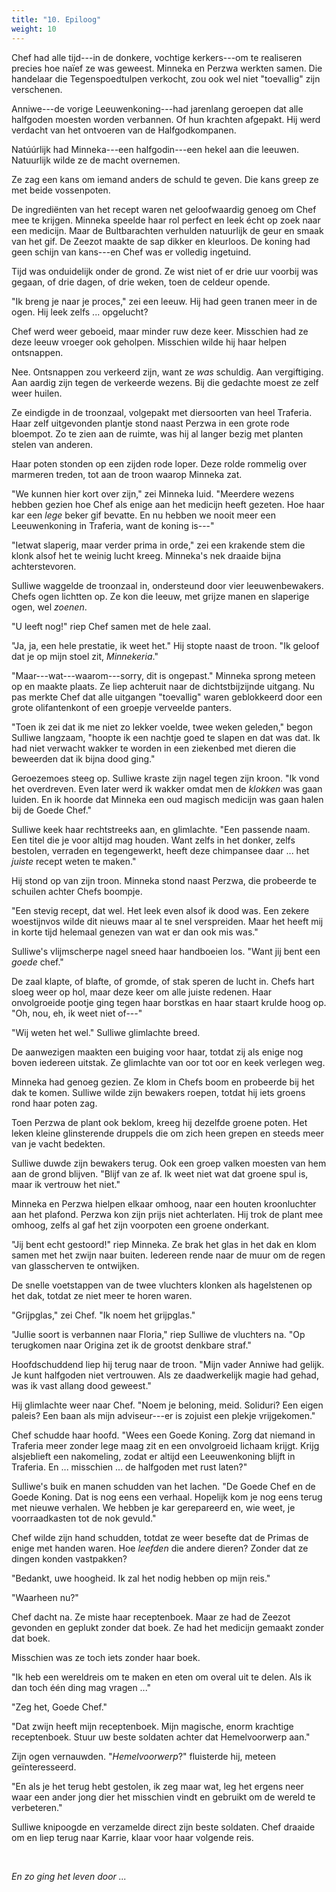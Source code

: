 ```yaml
---
title: "10. Epiloog"
weight: 10
---
```


Chef had alle tijd---in de donkere, vochtige kerkers---om te realiseren precies hoe naïef ze was geweest. Minneka en Perzwa werkten samen. Die handelaar die Tegenspoedtulpen verkocht, zou ook wel niet "toevallig" zijn verschenen. 

Anniwe---de vorige Leeuwenkoning---had jarenlang geroepen dat alle halfgoden moesten worden verbannen. Of hun krachten afgepakt. Hij werd verdacht van het ontvoeren van de Halfgodkompanen. 

Natúúrlijk had Minneka---een halfgodin---een hekel aan die leeuwen. Natuurlijk wilde ze de macht overnemen.

Ze zag een kans om iemand anders de schuld te geven. Die kans greep ze met beide vossenpoten.

De ingrediënten van het recept waren net geloofwaardig genoeg om Chef mee te krijgen. Minneka speelde haar rol perfect en leek écht op zoek naar een medicijn. Maar de Bultbarachten verhulden natuurlijk de geur en smaak van het gif. De Zeezot maakte de sap dikker en kleurloos. De koning had geen schijn van kans---en Chef was er volledig ingetuind.

Tijd was onduidelijk onder de grond. Ze wist niet of er drie uur voorbij was gegaan, of drie dagen, of drie weken, toen de celdeur opende. 

"Ik breng je naar je proces," zei een leeuw. Hij had geen tranen meer in de ogen. Hij leek zelfs ... opgelucht?

Chef werd weer geboeid, maar minder ruw deze keer. Misschien had ze deze leeuw vroeger ook geholpen. Misschien wilde hij haar helpen ontsnappen.

Nee. Ontsnappen zou verkeerd zijn, want ze _was_ schuldig. Aan vergiftiging. Aan aardig zijn tegen de verkeerde wezens. Bij die gedachte moest ze zelf weer huilen.

Ze eindigde in de troonzaal, volgepakt met diersoorten van heel Traferia. Haar zelf uitgevonden plantje stond naast Perzwa in een grote rode bloempot. Zo te zien aan de ruimte, was hij al langer bezig met planten stelen van anderen. 

Haar poten stonden op een zijden rode loper. Deze rolde rommelig over marmeren treden, tot aan de troon waarop Minneka zat.

"We kunnen hier kort over zijn," zei Minneka luid. "Meerdere wezens hebben gezien hoe Chef als enige aan het medicijn heeft gezeten. Hoe haar kar een _lege_ beker gif bevatte. En nu hebben we nooit meer een Leeuwenkoning in Traferia, want de koning is---"

"Ietwat slaperig, maar verder prima in orde," zei een krakende stem die klonk alsof het te weinig lucht kreeg. Minneka's nek draaide bijna achterstevoren. 

Sulliwe waggelde de troonzaal in, ondersteund door vier leeuwenbewakers. Chefs ogen lichtten op. Ze kon die leeuw, met grijze manen en slaperige ogen, wel _zoenen_.

"U leeft nog!" riep Chef samen met de hele zaal.

"Ja, ja, een hele prestatie, ik weet het." Hij stopte naast de troon. "Ik geloof dat je op mijn stoel zit, _Minnekeria_."

"Maar---wat---waarom---sorry, dit is ongepast." Minneka sprong meteen op en maakte plaats. Ze liep achteruit naar de dichtstbijzijnde uitgang. Nu pas merkte Chef dat alle uitgangen "toevallig" waren geblokkeerd door een grote olifantenkont of een groepje verveelde panters.

"Toen ik zei dat ik me niet zo lekker voelde, twee weken geleden," begon Sulliwe langzaam, "hoopte ik een nachtje goed te slapen en dat was dat. Ik had niet verwacht wakker te worden in een ziekenbed met dieren die beweerden dat ik bijna dood ging."

Geroezemoes steeg op. Sulliwe kraste zijn nagel tegen zijn kroon. "Ik vond het overdreven. Even later werd ik wakker omdat men de _klokken_ was gaan luiden. En ik hoorde dat Minneka een oud magisch medicijn was gaan halen bij de Goede Chef."

Sulliwe keek haar rechtstreeks aan, en glimlachte. "Een passende naam. Een titel die je voor altijd mag houden. Want zelfs in het donker, zelfs bestolen, verraden en tegengewerkt, heeft deze chimpansee daar ... het _juiste_ recept weten te maken."

Hij stond op van zijn troon. Minneka stond naast Perzwa, die probeerde te schuilen achter Chefs boompje. 

"Een stevig recept, dat wel. Het leek even alsof ik dood was. Een zekere woestijnvos wilde dit nieuws maar al te snel verspreiden. Maar het heeft mij in korte tijd helemaal genezen van wat er dan ook mis was."

Sulliwe's vlijmscherpe nagel sneed haar handboeien los. "Want jij bent een _goede_ chef."

De zaal klapte, of blafte, of gromde, of stak speren de lucht in. Chefs hart sloeg weer op hol, maar deze keer om alle juiste redenen. Haar onvolgroeide pootje ging tegen haar borstkas en haar staart krulde hoog op. "Oh, nou, eh, ik weet niet of---"

"Wij weten het wel." Sulliwe glimlachte breed.

De aanwezigen maakten een buiging voor haar, totdat zij als enige nog boven iedereen uitstak. Ze glimlachte van oor tot oor en keek verlegen weg.

Minneka had genoeg gezien. Ze klom in Chefs boom en probeerde bij het dak te komen. Sulliwe wilde zijn bewakers roepen, totdat hij iets groens rond haar poten zag.

Toen Perzwa de plant ook beklom, kreeg hij dezelfde groene poten. Het leken kleine glinsterende druppels die om zich heen grepen en steeds meer van je vacht bedekten.

Sulliwe duwde zijn bewakers terug. Ook een groep valken moesten van hem aan de grond blijven. "Blijf van ze af. Ik weet niet wat dat groene spul is, maar ik vertrouw het niet."

Minneka en Perzwa hielpen elkaar omhoog, naar een houten kroonluchter aan het plafond. Perzwa kon zijn prijs niet achterlaten. Hij trok de plant mee omhoog, zelfs al gaf het zijn voorpoten een groene onderkant.

"Jij bent echt gestoord!" riep Minneka. Ze brak het glas in het dak en klom samen met het zwijn naar buiten. Iedereen rende naar de muur om de regen van glasscherven te ontwijken. 

De snelle voetstappen van de twee vluchters klonken als hagelstenen op het dak, totdat ze niet meer te horen waren.

"Grijpglas," zei Chef. "Ik noem het grijpglas."

"Jullie soort is verbannen naar Floria," riep Sulliwe de vluchters na. "Op terugkomen naar Origina zet ik de grootst denkbare straf."

Hoofdschuddend liep hij terug naar de troon. "Mijn vader Anniwe had gelijk. Je kunt halfgoden niet vertrouwen. Als ze daadwerkelijk magie had gehad, was ik vast allang dood geweest."

Hij glimlachte weer naar Chef. "Noem je beloning, meid. Soliduri? Een eigen paleis? Een baan als mijn adviseur---er is zojuist een plekje vrijgekomen."

Chef schudde haar hoofd. "Wees een Goede Koning. Zorg dat niemand in Traferia meer zonder lege maag zit en een onvolgroeid lichaam krijgt. Krijg alsjeblieft een nakomeling, zodat er altijd een Leeuwenkoning blijft in Traferia. En ... misschien ... de halfgoden met rust laten?"

Sulliwe's buik en manen schudden van het lachen. "De Goede Chef en de Goede Koning. Dat is nog eens een verhaal. Hopelijk kom je nog eens terug met nieuwe verhalen. We hebben je kar gerepareerd en, wie weet, je voorraadkasten tot de nok gevuld."

Chef wilde zijn hand schudden, totdat ze weer besefte dat de Primas de enige met handen waren. Hoe _leefden_ die andere dieren? Zonder dat ze dingen konden vastpakken? 

"Bedankt, uwe hoogheid. Ik zal het nodig hebben op mijn reis."

"Waarheen nu?"

Chef dacht na. Ze miste haar receptenboek. Maar ze had de Zeezot gevonden en geplukt zonder dat boek. Ze had het medicijn gemaakt zonder dat boek.

Misschien was ze toch iets zonder haar boek.

"Ik heb een wereldreis om te maken en eten om overal uit te delen. Als ik dan toch één ding mag vragen ..."

"Zeg het, Goede Chef."

"Dat zwijn heeft mijn receptenboek. Mijn magische, enorm krachtige receptenboek. Stuur uw beste soldaten achter dat Hemelvoorwerp aan."

Zijn ogen vernauwden. "_Hemelvoorwerp_?" fluisterde hij, meteen geïnteresseerd.

"En als je het terug hebt gestolen, ik zeg maar wat, leg het ergens neer waar een ander jong dier het misschien vindt en gebruikt om de wereld te verbeteren."

Sulliwe knipoogde en verzamelde direct zijn beste soldaten. Chef draaide om en liep terug naar Karrie, klaar voor haar volgende reis.

&nbsp;

_En zo ging het leven door ..._